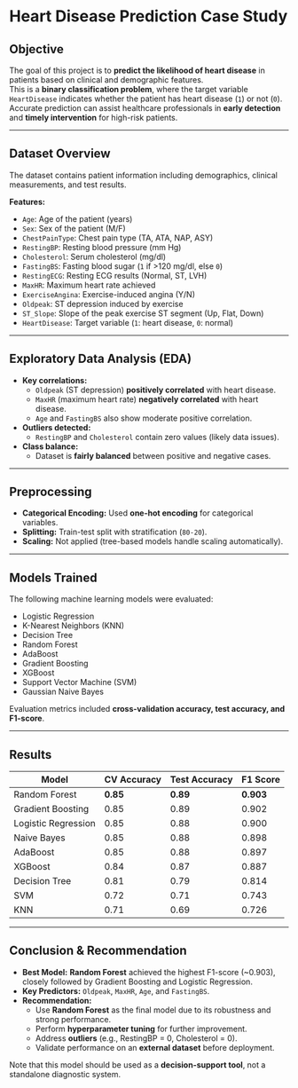 # Heart Disease Prediction Case Study

## Objective
The goal of this project is to **predict the likelihood of heart disease** in patients based on clinical and demographic features.  
This is a **binary classification problem**, where the target variable `HeartDisease` indicates whether the patient has heart disease (`1`) or not (`0`).  
Accurate prediction can assist healthcare professionals in **early detection** and **timely intervention** for high-risk patients.

---

## Dataset Overview
The dataset contains patient information including demographics, clinical measurements, and test results.

**Features:**
- `Age`: Age of the patient (years)  
- `Sex`: Sex of the patient (M/F)  
- `ChestPainType`: Chest pain type (TA, ATA, NAP, ASY)  
- `RestingBP`: Resting blood pressure (mm Hg)  
- `Cholesterol`: Serum cholesterol (mg/dl)  
- `FastingBS`: Fasting blood sugar (`1` if >120 mg/dl, else `0`)  
- `RestingECG`: Resting ECG results (Normal, ST, LVH)  
- `MaxHR`: Maximum heart rate achieved  
- `ExerciseAngina`: Exercise-induced angina (Y/N)  
- `Oldpeak`: ST depression induced by exercise  
- `ST_Slope`: Slope of the peak exercise ST segment (Up, Flat, Down)  
- `HeartDisease`: Target variable (`1`: heart disease, `0`: normal)  

---

## Exploratory Data Analysis (EDA)
- **Key correlations:**  
  - `Oldpeak` (ST depression) **positively correlated** with heart disease.  
  - `MaxHR` (maximum heart rate) **negatively correlated** with heart disease.  
  - `Age` and `FastingBS` also show moderate positive correlation.  
- **Outliers detected:**  
  - `RestingBP` and `Cholesterol` contain zero values (likely data issues).  
- **Class balance:**  
  - Dataset is **fairly balanced** between positive and negative cases.  

---

## Preprocessing
- **Categorical Encoding:** Used **one-hot encoding** for categorical variables.  
- **Splitting:** Train-test split with stratification (`80-20`).  
- **Scaling:** Not applied (tree-based models handle scaling automatically).  

---

## Models Trained
The following machine learning models were evaluated:
- Logistic Regression  
- K-Nearest Neighbors (KNN)  
- Decision Tree  
- Random Forest  
- AdaBoost  
- Gradient Boosting  
- XGBoost  
- Support Vector Machine (SVM)  
- Gaussian Naive Bayes  

Evaluation metrics included **cross-validation accuracy, test accuracy, and F1-score**.

---

## Results
| Model                   | CV Accuracy | Test Accuracy | F1 Score |
|--------------------------|-------------|---------------|----------|
| Random Forest            | **0.85**    | **0.89**      | **0.903** |
| Gradient Boosting        | 0.85        | 0.89          | 0.902    |
| Logistic Regression      | 0.85        | 0.88          | 0.900    |
| Naive Bayes              | 0.85        | 0.88          | 0.898    |
| AdaBoost                 | 0.85        | 0.88          | 0.897    |
| XGBoost                  | 0.84        | 0.87          | 0.887    |
| Decision Tree            | 0.81        | 0.79          | 0.814    |
| SVM                      | 0.72        | 0.71          | 0.743    |
| KNN                      | 0.71        | 0.69          | 0.726    |

---

## Conclusion & Recommendation
- **Best Model:** **Random Forest** achieved the highest F1-score (~0.903), closely followed by Gradient Boosting and Logistic Regression.  
- **Key Predictors:** `Oldpeak`, `MaxHR`, `Age`, and `FastingBS`.  
- **Recommendation:**  
  - Use **Random Forest** as the final model due to its robustness and strong performance.  
  - Perform **hyperparameter tuning** for further improvement.  
  - Address **outliers** (e.g., RestingBP = 0, Cholesterol = 0).  
  - Validate performance on an **external dataset** before deployment.  

Note that this model should be used as a **decision-support tool**, not a standalone diagnostic system.

